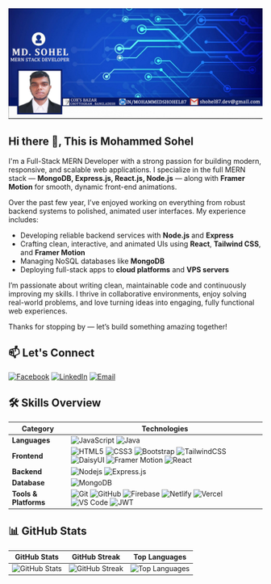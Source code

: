 <img alt="html5" src="./asserts/banner.png" />



## Hi there 👋, This is Mohammed Sohel

I'm a Full-Stack MERN Developer with a strong passion for building modern, responsive, and scalable web applications. I specialize in the full MERN stack — **MongoDB, Express.js, React.js, Node.js** — along with  **Framer Motion** for smooth, dynamic front-end animations.

Over the past few year, I’ve enjoyed working on everything from robust backend systems to polished, animated user interfaces. My experience includes:

- Developing reliable backend services with **Node.js** and **Express**
- Crafting clean, interactive, and animated UIs using **React**, **Tailwind CSS**, and **Framer Motion**
- Managing NoSQL databases like **MongoDB**
- Deploying full-stack apps to **cloud platforms** and **VPS servers**

I’m passionate about writing clean, maintainable code and continuously improving my skills. I thrive in collaborative environments, enjoy solving real-world problems, and love turning ideas into engaging, fully functional web experiences.

Thanks for stopping by — let’s build something amazing together!



## 📫 Let's Connect


[![Facebook](https://img.shields.io/badge/Facebook-%231877F2?style=for-the-badge&logo=Facebook&logoColor=white)](https://facebook.com/mohammedshohel.bd)
[![LinkedIn](https://img.shields.io/badge/LinkedIn-%230077B5?style=for-the-badge&logo=linkedin&logoColor=white)](https://linkedin.com/in/mohammedshohel87)
[![Email](https://img.shields.io/badge/Email-D14836?style=for-the-badge&logo=gmail&logoColor=white)](mailto:shohel87.dev@gmail.com)


## 🛠️ Skills Overview

| Category                | Technologies                                                                                                                                                                                                                                                                                                                                                 |
|-------------------------|--------------------------------------------------------------------------------------------------------------------------------------------------------------------------------------------------------------------------------------------------------------------------------------------------------------------------------------------------------------|
| **Languages**           | ![JavaScript](https://img.shields.io/badge/-JavaScript-black?style=for-the-badge&logo=javascript) ![Java](https://img.shields.io/badge/Java-ED8B00?style=for-the-badge&logo=java&logoColor=white)                                                                                                                                                           |
| **Frontend**            | ![HTML5](https://img.shields.io/badge/-HTML5-E34F26?style=for-the-badge&logo=html5&logoColor=white) ![CSS3](https://img.shields.io/badge/-CSS3-1572B6?style=for-the-badge&logo=css3) ![Bootstrap](https://img.shields.io/badge/-Bootstrap-563D7C?style=for-the-badge&logo=bootstrap) ![TailwindCSS](https://img.shields.io/badge/Tailwind_CSS-38B2AC?style=for-the-badge&logo=tailwind-css&logoColor=white) ![DaisyUI](https://img.shields.io/badge/DaisyUI-4F46E5?style=for-the-badge&logo=tailwind-css&logoColor=white) ![Framer Motion](https://img.shields.io/badge/Framer_Motion-EF008F?style=for-the-badge&logo=framer&logoColor=white) ![React](https://img.shields.io/badge/-React-black?style=for-the-badge&logo=react) |
| **Backend**             | ![Nodejs](https://img.shields.io/badge/-Nodejs-black?style=for-the-badge&logo=Node.js) ![Express.js](https://img.shields.io/badge/Express.js-404D59?style=for-the-badge&logo=express)                                                                                                                                                                         |
| **Database**            | ![MongoDB](https://img.shields.io/badge/-MongoDB-black?style=for-the-badge&logo=mongodb)                                                                                                                                                                                                                                                                      |
| **Tools & Platforms**   | ![Git](https://img.shields.io/badge/-Git-black?style=for-the-badge&logo=git) ![GitHub](https://img.shields.io/badge/-GitHub-181717?style=for-the-badge&logo=github) ![Firebase](https://img.shields.io/badge/Firebase-FFCA28?style=for-the-badge&logo=firebase&logoColor=white) ![Netlify](https://img.shields.io/badge/Netlify-00C7B7?style=for-the-badge&logo=netlify&logoColor=white) ![Vercel](https://img.shields.io/badge/Vercel-000000?style=for-the-badge&logo=vercel&logoColor=white) ![VS Code](https://img.shields.io/badge/VS%20Code-007ACC?style=for-the-badge&logo=visual-studio-code&logoColor=white) ![JWT](https://img.shields.io/badge/JWT-black?style=for-the-badge&logo=json-web-tokens) |



## 📊 GitHub Stats

| GitHub Stats | GitHub Streak | Top Languages |
|--------------|---------------|----------------|
| ![GitHub Stats](https://github-readme-stats.vercel.app/api?username=Shohel-Raj&show_icons=true&theme=dark&hide_border=false&include_all_commits=true&count_private=true) | ![GitHub Streak](https://streak-stats.demolab.com?user=Shohel-Raj&theme=dark&hide_border=false) | ![Top Languages](https://github-readme-stats.vercel.app/api/top-langs/?username=Shohel-Raj&theme=dark&hide_border=false&layout=compact) |




